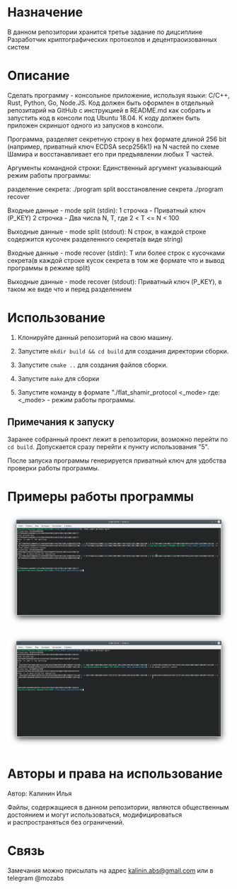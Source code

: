 # Назначение

В данном репозитории хранится третье задание
по дицсиплине Разработчик криптографических протоколов
и децентраоизованных систем

# Описание

Сделать программу - консольное приложение, используя языки: С/C++, Rust, Python, Go, Node.JS. Код должен быть оформлен в  отдельный репозитарий на GitHub c инструкцией в README.md как собрать и запустить код в консоли под Ubuntu 18.04. К коду должен быть приложен скриншот одного из запусков в консоли.

Программа, разделяет секретную строку в hex формате длиной 256 bit (например, приватный ключ ECDSA secp256k1) на N частей по схеме Шамира и восстанавливает его при предъявлении любых T частей.

Аргументы командной строки:
Единственный аргумент указывающий режим работы программы:

разделение секрета:
./program split
восстановление секрета
./program recover


Входные данные - mode split (stdin):
1 строчка - Приватный ключ (P_KEY)
2 строчка - Два числа N, T, где 2 < T <= N < 100

Выходные данные - mode split (stdout):
N строк, в каждой строке содержится кусочек разделенного секрета(в виде string)

Входные данные - mode recover (stdin):
T или более строк с кусочками секрета(в каждой строке кусок секрета в том же формате что и вывод программы в режиме split)

Выходные данные - mode recover (stdout):
Приватный ключ (P_KEY), в таком же виде что и перед разделением

# Использование

1. Клонируйте данный репозиторий на свою машину.

2. Запустите `mkdir build && cd build` для создания директории сборки.

3. Запустите `cmake ..` для создания файлов сборки.

4. Запустите `make` для сборки

5. Запустите команду в формате "./flat_shamir_protocol <_mode>
где: <_mode> - режим работы программы.

## Примечания к запуску

Заранее собранный проект лежит в репозитории, возможно перейти по `cd build`. Допускается сразу перейти к пункту использования "5".

После запуска программы генерируется приватный ключ для удобства проверки работы программы.

# Примеры работы программы

![alt text](screenshots/Screenshot_1.png "Пример 1")​

![alt text](screenshots/Screenshot_2.png "Пример 2")​

    
# Авторы и права на использование

Автор: Калинин Илья

Файлы, содержащиеся в данном репозитории, являются общественным достоянием
и могут использоваться, модифицироваться и распространяться без ограничений.

# Связь

Замечания можно присылать на адрес <kalinin.abs@gmail.com> или в telegram @mozabs
